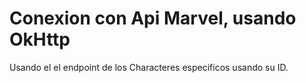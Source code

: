 # Conexion con Api Marvel, usando OkHttp

Usando el el endpoint de los Characteres especificos usando su ID.